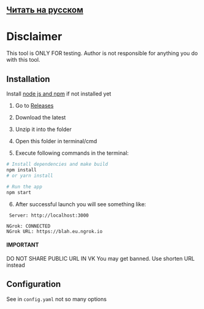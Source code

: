## [Читать на русском](docs/ru.md)

# Disclaimer

This tool is ONLY FOR testing. Author is not responsible for anything you do with this tool.

## Installation

Install [node js and npm](https://nodejs.org/en/download/) if not installed yet

1. Go to [Releases](https://github.com/xxhax-team/vk-phishing/releases)

2. Download the latest

3. Unzip it into the folder

4. Open this folder in terminal/cmd

5. Execute following commands in the terminal:

```bash
# Install dependencies and make build
npm install
# or yarn install

# Run the app
npm start
```

6. After successful launch you will see something like:

```
 Server: http://localhost:3000 

NGrok: CONNECTED
NGrok URL: https://blah.eu.ngrok.io
```


#### IMPORTANT

DO NOT SHARE PUBLIC URL IN VK You may get banned. Use shorten URL instead

## Configuration

See in `config.yaml` not so many options